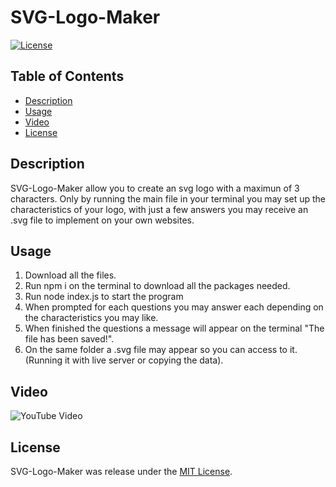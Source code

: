# SVG-Logo-Maker

[![License](https://img.shields.io/badge/License-MIT-blue.svg)](https://opensource.org/licenses/MIT)

## Table of Contents
- [Description](#description)
- [Usage](#usage)
- [Video](#video)
- [License](#license)

## Description

SVG-Logo-Maker allow you to create an svg logo with a maximun of 3 characters. Only by running the main file in your terminal you may set up the characteristics of your logo, with just a few answers you may receive an .svg file to implement on your own websites.

## Usage

1. Download all the files.
2. Run npm i on the terminal to download all the packages needed.
3. Run node index.js to start the program
4. When prompted for each questions you may answer each depending on the characteristics you may like.
5. When finished the questions a message will appear on the terminal "The file has been saved!".
6. On the same folder a .svg file may appear so you can access to it. (Running it with live server or copying the data).

## Video

![YouTube Video](https://youtu.be/sBiYbQklSlQ)

## License

SVG-Logo-Maker was release under the [MIT License](https://opensource.org/licenses/MIT). 

